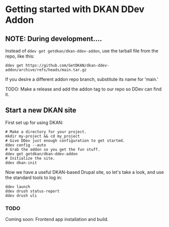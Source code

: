 # Getting started with DKAN DDev Addon

## NOTE: During development....

Instead of `ddev get getdkan/dkan-ddev-addon`, use the tarball file from the repo, like this:

    ddev get https://github.com/GetDKAN/dkan-ddev-addon/archive/refs/heads/main.tar.gz

If you desire a different addon repo branch, substitute its name for 'main.'

TODO: Make a release and add the addon tag to our repo so DDev can find it.

## Start a new DKAN site

First set up for using DKAN:

    # Make a directory for your project.
    mkdir my-project && cd my_project
    # Give DDev just enough configuration to get started.
    ddev config --auto
    # Grab the addon so you get the fun stuff.
    ddev get getdkan/dkan-ddev-addon
    # Initialize the site.
    ddev dkan-init

Now we have a useful DKAN-based Drupal site, so let's take a look, and use the
standard tools to log in:

    ddev launch
    ddev drush status-report
    ddev drush uli

### TODO

Coming soon: Frontend app installation and build.

